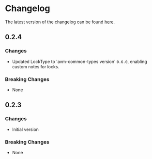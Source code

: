 # Changelog

The latest version of the changelog can be found [here](https://github.com/Azure/bicep-registry-modules/blob/main/avm/res/alerts-management/action-rule/CHANGELOG.md).

## 0.2.4

### Changes

- Updated LockType to 'avm-common-types version' `0.6.0`, enabling custom notes for locks.

### Breaking Changes

- None

## 0.2.3

### Changes

- Initial version

### Breaking Changes

- None

